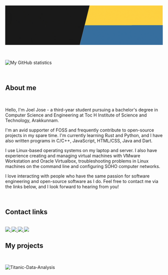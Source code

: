 ![Banner](./Joel-Jose.gif)

<br>

![My GitHub statistics](https://github-readme-stats-joeljose350.vercel.app/api?username=joeljose350&theme=dark&hide_border=true&show_icons=true&include_all_commits=true)

<br>

## About me

<br>

Hello, I'm Joel Jose - a third-year student pursuing a bachelor's degree in Computer Science and Engineering at Toc H Institute of Science and Technology, Arakkunnam.

I'm an avid supporter of FOSS and frequently contribute to open-source projects in my spare time. I'm currently learning Rust and Python, and I have also written programs in C/C++, JavaScript, HTML/CSS, Java and Dart.

I use Linux-based operating systems on my laptop and server. I also have experience creating and managing virtual machines with VMware Workstation and Oracle Virtualbox, troubleshooting problems in Linux machines on the command line and configuring SOHO computer networks.

I love interacting with people who have the same passion for software engineering and open-source software as I do. Feel free to contact me via the links below, and I look forward to hearing from you!

<br>

## Contact links

<br>

<a href="https://wa.me/+919846642788">
    <img src="https://img.shields.io/badge/WhatsApp-100C08?logo=whatsapp&logoColor=00E676" height=30px>
</a> <a href="https://www.linkedin.com/in/joeljose350">
    <img src="https://img.shields.io/badge/LinkedIn-100C08?logo=linkedin&logoColor=0A66C2" height=30px>
</a> <a href="mailto://joel750jose@gmail.com">
    <img src="https://img.shields.io/badge/Email-100C08?logo=gmail&logoColor=EA4335" height=30px>
</a> <a href="https://t.me/joeljose350">
    <img src="https://img.shields.io/badge/Telegram-100C08?logo=telegram&logoColor=28A8E9" height=30px>
</a>

<br>

## My projects

<br>

![Titanic-Data-Analysis](https://github-readme-stats-joeljose350.vercel.app/api/pin?username=joeljose350&repo=Titanic-Data-Analysis&theme=dark&hide_border=true)
